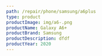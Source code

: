 ```yaml
---
path: /repair/phone/samsung/a6plus
type: product
productImage: img/a6-.png
productName: Galaxy A6+
productBrand: Samsung
productDescription: dfdf
productYear: 2020
---
```

